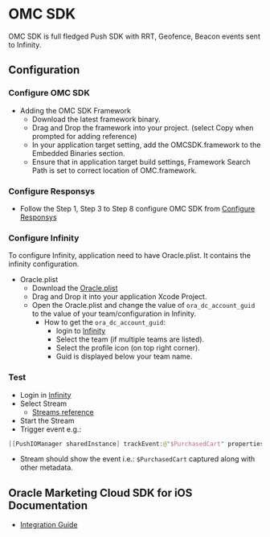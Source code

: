 # OMC SDK


OMC SDK is full fledged Push SDK with RRT, Geofence, Beacon events sent to Infinity.

## Configuration

### Configure OMC SDK

- Adding the OMC SDK Framework
    - Download the latest framework binary.
    - Drag and Drop the framework into your project. (select Copy when prompted for adding reference)
    - In your application target setting, add the OMCSDK.framework to the Embedded Binaries section.
    - Ensure that in application target build settings, Framework Search Path is set to correct location of OMC.framework.
    
### Configure Responsys

  - Follow the Step 1, Step 3 to Step 8 configure OMC SDK from [Configure Responsys][PushRef]

### Configure Infinity
To configure Infinity, application need to have Oracle.plist. It contains the infinity configuration.
  - Oracle.plist
    - Download the [Oracle.plist][OraclePlistRef]
    - Drag and Drop it into your application Xcode Project.
    - Open the Oracle.plist and change the value of `ora_dc_account_guid` to the value of your team/configuration in Infinity.
        - How to get the `ora_dc_account_guid`:
            - login to [Infinity][InfinityRef]
            - Select the team (if multiple teams are listed).
            - Select the profile icon (on top right corner).
            - Guid is displayed below your team name.
### Test

  - Login in [Infinity][InfinityRef]
  - Select Stream
    + [Streams reference][StreamRef]
  - Start the Stream
 - Trigger event e.g.:

```swift
[[PushIOManager sharedInstance] trackEvent:@"$PurchasedCart" properties:@{@"pid":@"165SFDFD121", @"pname":@"Shirt"}];
``` 
  - Stream should show the event i.e.: `$PurchasedCart` captured along with other metadata.
  
  ## Oracle Marketing Cloud SDK for iOS Documentation
* [Integration Guide][Docs]

[PushRef]: <https://docs.oracle.com/cloud/latest/marketingcs_gs/OMCFB/ios/step-by-step/>
[InfinityRef]: <http://app.oracleinfinity.com/>
[StreamRef]: <https://docs.oracle.com/cloud/latest/marketingcs_gs/OMCHA/Help/streams.htm>
[OraclePlistRef]: <https://raw.githubusercontent.com/pushio/omc-ios/master/oracle.plist>
[Docs]: <https://docs.oracle.com/cloud/latest/marketingcs_gs/OMCFB/ios/>


